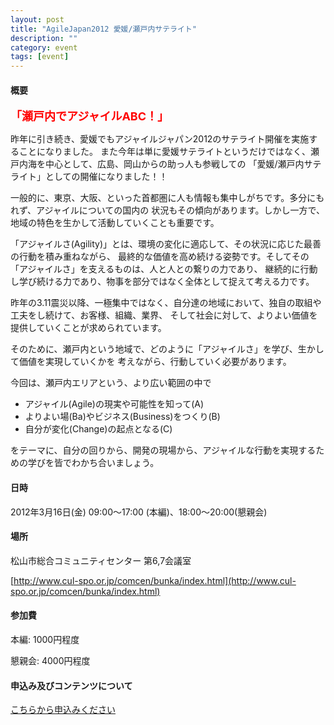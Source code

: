 ```yaml
---
layout: post
title: "AgileJapan2012 愛媛/瀬戸内サテライト"
description: ""
category: event
tags: [event]
---
```


#### 概要

<font color="#ff0000" size="4"><b>「瀬戸内でアジャイルABC！」</b></font>

昨年に引き続き、愛媛でもアジャイルジャパン2012のサテライト開催を実施することになりました。
また今年は単に愛媛サテライトというだけではなく、瀬戸内海を中心として、広島、岡山からの助っ人も参戦しての
「愛媛/瀬戸内サテライト」としての開催になりました！！

一般的に、東京、大阪、といった首都圏に人も情報も集中しがちです。多分にもれず、アジャイルについての国内の
状況もその傾向があります。しかし一方で、地域の特色を生かして活動していくことも重要です。

「アジャイルさ(Agility)」とは、環境の変化に適応して、その状況に応じた最善の行動を積み重ねながら、
最終的な価値を高め続ける姿勢です。そしてその「アジャイルさ」を支えるものは、人と人との繋りの力であり、
継続的に行動し学び続ける力であり、物事を部分ではなく全体として捉えて考える力です。

昨年の3.11震災以降、一極集中ではなく、自分達の地域において、独自の取組や工夫をし続けて、お客様、組織、業界、
そして社会に対して、よりよい価値を提供していくことが求められています。

そのために、瀬戸内という地域で、どのように「アジャイルさ」を学び、生かして価値を実現していくかを
考えながら、行動していく必要があります。

今回は、瀬戸内エリアという、より広い範囲の中で
<ul>
  <li>アジャイル(Agile)の現実や可能性を知って(A)</li>
  <li>よりよい場(Ba)やビジネス(Business)をつくり(B)</li>
  <li>自分が変化(Change)の起点となる(C)</li>
</ul>
をテーマに、自分の回りから、開発の現場から、アジャイルな行動を実現するための学びを皆でわかち合いましょう。


#### 日時

2012年3月16日(金) 09:00〜17:00 (本編)、18:00〜20:00(懇親会)


#### 場所

松山市総合コミュニティセンター 第6,7会議室

[http://www.cul-spo.or.jp/comcen/bunka/index.html](http://www.cul-spo.or.jp/comcen/bunka/index.html)


#### 参加費

本編: 1000円程度

懇親会: 4000円程度


#### 申込み及びコンテンツについて

[こちらから申込みください](http://agile459.doorkeeper.jp/)
